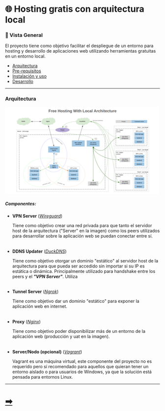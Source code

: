 # :globe_with_meridians: Hosting gratis con arquitectura local

### :scroll: Vista General

El proyecto tiene como objetivo facilitar el despliegue de un entorno para hosting y desarrollo de aplicaciones web utilizando herramientas gratuitas en un entorno local.

- [Arquitectura](#arquitectura)
- [Pre-requisitos](docs/pre-requisitos.md)
- [Instalación y uso](docs/instalacion-y-uso.md)
- [Desarrollo](docs/desarrollo.md)

---

### Arquitectura

![Diagrama de arquitectura](docs/assets/architecture-diagram.png)

##### Componentes:

- **VPN Server** (_[Wireguard](https://www.wireguard.com/)_)

  Tiene como objetivo crear una red privada para que tanto el servidor host de la arquitectura ("Server" en la imagen) como los peers utilizados para desarrollar sobre la aplicación web se puedan conectar entre sí.

######

- **DDNS Updater** (_[DuckDNS](https://www.duckdns.org/)_)

  Tiene como objetivo otorgar un dominio "estático" al servidor host de la arquitectura para que pueda ser accedido sin importar si su IP es estática o dinámica. Principalmente utilizado para handshake entre los peers y el **_"VPN Server"_**. Utiliza

######

- **Tunnel Server** (_[Ngrok](https://ngrok.com/)_)

  Tiene como objetivo dar un dominio "estático" para exponer la aplicación web en internet.

######

- **Proxy** (_[Nginx](https://nginx.org/)_)

  Tiene como objetivo poder disponibilizar más de un entorno de la aplicación web (producción y uat en la imagen).

######

- **Server/Nodo (opcional)** (_[Vagrant](https://developer.hashicorp.com/vagrant)_)

  Vagrant es una máquina virtual, este componente del proyecto no es requerido pero sí recomendado para aquellos que quieran tener un entorno aislado o para usuarios de Windows, ya que la solución está pensada para entornos Linux.

---

# [➡︎](docs/pre-requisitos.md)
